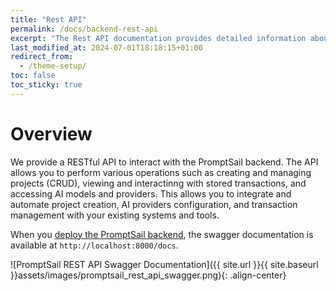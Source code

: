 ```yaml
---
title: "Rest API"
permalink: /docs/backend-rest-api
excerpt: "The Rest API documentation provides detailed information about the backend API endpoints and their functionalities."
last_modified_at: 2024-07-01T18:18:15+01:00
redirect_from:
  - /theme-setup/
toc: false
toc_sticky: true
---
```



# Overview


We provide a RESTful API to interact with the PromptSail backend. The API allows you to perform various operations such as creating and managing projects (CRUD), viewing and interactinng with stored transactions, and accessing AI models and providers. 
This allows you to integrate and automate project creation, AI providers configuration, and transaction management with your existing systems and tools.


When you [deploy the PromptSail backend](https://promptsail.com/docs/deploy-promptsail-cookbook), the swagger documentation is available at `http://localhost:8000/docs`. 


![PromptSail REST API Swagger Documentation]({{ site.url }}{{ site.baseurl }}assets/images/promptsail_rest_api_swagger.png){: .align-center}

